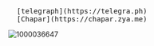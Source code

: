 <pre>
  [telegraph](https://telegra.ph)
  [Chapar](https://chapar.zya.me)
</pre>

![1000036647](https://github.com/user-attachments/assets/b78a475c-f823-4b71-b46e-43d16691b9fd)
